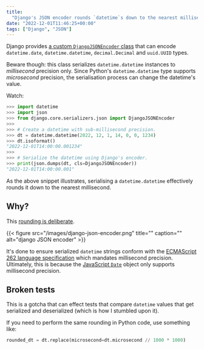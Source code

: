 ```yaml
---
title:
  "Django's JSON encoder rounds `datetime`s down to the nearest millisecond"
date: "2022-12-01T11:46:25+00:00"
tags: ["Django", "JSON"]
---
```


Django provides [a custom `DjangoJSONEncoder` class][django_docs] that can
encode `datetime.date`, `datetime.datetime`, `decimal.Decimal` and `uuid.UUID`
types.

Beware though: this class serializes `datetime.datetime` instances to
_millisecond_ precision only. Since Python's `datetime.datetime` type supports
_microsecond_ precision, the serialisation process can change the datetime's
value.

Watch:

```py
>>> import datetime
>>> import json
>>> from django.core.serializers.json import DjangoJSONEncoder
>>>
>>> # Create a datetime with sub-millisecond precision.
>>> dt = datetime.datetime(2022, 12, 1, 14, 0, 0, 1234)
>>> dt.isoformat()
"2022-12-01T14:00:00.001234"
>>>
>>> # Serialize the datetime using Django's encoder.
>>> print(json.dumps(dt, cls=DjangoJSONEncoder))
"2022-12-01T14:00:00.001"
```

As the above snippet illustrates, serialising a `datetime.datetime` effectively
rounds it down to the nearest millisecond.

## Why?

This [rounding is deliberate][django_serialize].

{{< figure src="/images/django-json-encoder.png" title="" caption="" alt="django JSON encoder" >}}

It's done to ensure serialized `datetime` strings conform with the [ECMAScript
262 language specification][ecma_262] which mandates millisecond precision.
Ultimately, this is because the [JavaScript `Date`][js_date] object only
supports millisecond precision.

## Broken tests

This is a gotcha that can effect tests that compare `datetime` values that get
serialized and deserialized (which is how I stumbled upon it).

If you need to perform the same rounding in Python code, use something like:

```py
rounded_dt = dt.replace(microsecond=dt.microsecond // 1000 * 1000)
```

[django_docs]:
  https://docs.djangoproject.com/en/4.1/topics/serialization/#djangojsonencoder
[django_serialize]:
  https://github.com/django/django/blob/149b55fefad03c18589d580ef53d41e7c99408ed/django/core/serializers/json.py#L84-L88
[ecma_262]: https://262.ecma-international.org/5.1/#sec-15.9.1.15
[js_date]:
  https://developer.mozilla.org/en-US/docs/Web/JavaScript/Reference/Global_Objects/Date

